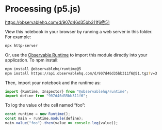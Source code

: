 # Processing (p5.js)

https://observablehq.com/d/907d46d35bb311f6@51

View this notebook in your browser by running a web server in this folder. For
example:

~~~sh
npx http-server
~~~

Or, use the [Observable Runtime](https://github.com/observablehq/runtime) to
import this module directly into your application. To npm install:

~~~sh
npm install @observablehq/runtime@5
npm install https://api.observablehq.com/d/907d46d35bb311f6@51.tgz?v=3
~~~

Then, import your notebook and the runtime as:

~~~js
import {Runtime, Inspector} from "@observablehq/runtime";
import define from "907d46d35bb311f6";
~~~

To log the value of the cell named “foo”:

~~~js
const runtime = new Runtime();
const main = runtime.module(define);
main.value("foo").then(value => console.log(value));
~~~
